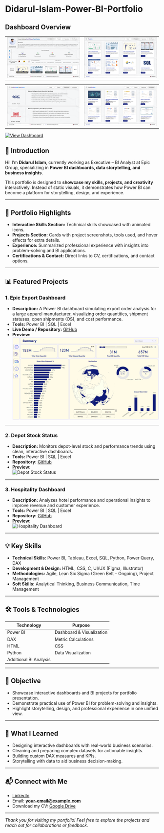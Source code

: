 # Didarul-Islam-Power-BI-Portfolio

## Dashboard Overview

<table>
  <tr>
    <td>
      <img src="https://raw.githubusercontent.com/didarul-rashed/Didarul-Islam-Power-BI-Portfolio/main/Screenshot%202025-08-28%20152136.png" alt="Home" width="500"/>
    </td>
    <td>
      <img src="https://raw.githubusercontent.com/didarul-rashed/Didarul-Islam-Power-BI-Portfolio/main/Screenshot%202025-08-28%20152524.png" alt="Projects" width="500"/>
    </td>
  </tr>
</table>

<table>
  <tr>
    <td>
      <img src="https://raw.githubusercontent.com/didarul-rashed/Didarul-Islam-Power-BI-Portfolio/main/Screenshot%202025-08-28%20152615.png" alt="Experiences" width="500"/>
    </td>
    <td>
      <img src="https://raw.githubusercontent.com/didarul-rashed/Didarul-Islam-Power-BI-Portfolio/main/Screenshot%202025-09-01%20165808.png" alt="Certifications" width="500"/>
    </td>
  </tr>
</table>

[![View Dashboard](https://img.shields.io/badge/PowerBI-Dashboard-blue?logo=powerbi)](https://app.powerbi.com/view?r=eyJrIjoiZTM1ZDFlZGUtNTk1YS00ZTRjLWJkMjktNGUxNzliZDdiZWQ4IiwidCI6Ijg2NDU3OWM1LWVjMjctNDAzYi1hMjAwLWFhNjViYmEwMTIyMyIsImMiOjEwfQ%3D%3D)


## 👋 Introduction
Hi! I’m **Didarul Islam**, currently working as Executive – BI Analyst at Epic Group, specializing in **Power BI dashboards, data storytelling, and business insights**.  

This portfolio is designed to **showcase my skills, projects, and creativity** interactively. Instead of static visuals, it demonstrates how Power BI can become a platform for storytelling, design, and experience.

---

## 🚀 Portfolio Highlights
- **Interactive Skills Section:** Technical skills showcased with animated icons.
- **Projects Section:** Cards with project screenshots, tools used, and hover effects for extra details.
- **Experience:** Summarized professional experience with insights into problem-solving and BI applications.
- **Certifications & Contact:** Direct links to CV, certifications, and contact options.

---

## 📊 Featured Projects

### 1. Epic Export Dashboard
- **Description:** A Power BI dashboard simulating export order analysis for a large apparel manufacturer, visualizing order quantities, shipment statuses, open shipments (OS), and cost performance.
- **Tools:** Power BI | SQL | Excel  
- **Live Demo / Repository:** [GitHub](https://github.com/Didar-Rashed/Power-BI-Dashboard-Export-Order-Shipment-Analysis-)  
- **Preview:**  
![Epic Export Dashboard](https://raw.githubusercontent.com/Didar-Rashed/Power-BI-Dashboard-Export-Order-Shipment-Analysis-/main/Screenshot%202025-06-18%20211825.png)

---

### 2. Depot Stock Status
- **Description:** Monitors depot-level stock and performance trends using clean, interactive dashboards.
- **Tools:** Power BI | SQL | Excel  
- **Repository:** [GitHub](https://github.com/Didar-Rashed/Depot-Distribution-Status)  
- **Preview:**  
![Depot Stock Status](https://raw.githubusercontent.com/Didar-Rashed/Depot-Distribution-Status/main/Screenshot%202025-05-02%20123117-portrait.png)

---

### 3. Hospitality Dashboard
- **Description:** Analyzes hotel performance and operational insights to improve revenue and customer experience.
- **Tools:** Power BI | SQL | Excel  
- **Repository:** [GitHub](https://github.com/Didar-Rashed/Power-BI-Project-in-Hospitality-Domain)  
- **Preview:**  
![Hospitality Dashboard](https://raw.githubusercontent.com/Didar-Rashed/Power-BI-Project-in-Hospitality-Domain/main/Screenshot%202025-08-05%20214516.png)

---

## 💡 Key Skills
- **Technical Skills:** Power BI, Tableau, Excel, SQL, Python, Power Query, DAX  
- **Development & Design:** HTML, CSS, C, UI/UX (Figma, Illustrator)  
- **Methodologies:** Agile, Lean Six Sigma (Green Belt – Ongoing), Project Management  
- **Soft Skills:** Analytical Thinking, Business Communication, Time Management  

---

## 🛠 Tools & Technologies
| Technology | Purpose |
|------------|---------|
| Power BI | Dashboard & Visualization |
| DAX | Metric Calculations |
| HTML | CSS |
| Python | Data Visualization |
| Additional BI Analysis |

---

## 🎯 Objective
- Showcase interactive dashboards and BI projects for portfolio presentation.  
- Demonstrate practical use of Power BI for problem-solving and insights.  
- Highlight storytelling, design, and professional experience in one unified view.

---

## 📌 What I Learned
- Designing interactive dashboards with real-world business scenarios.  
- Cleaning and preparing complex datasets for actionable insights.  
- Building custom DAX measures and KPIs.  
- Storytelling with data to aid business decision-making.  

---

## 📬 Connect with Me
- [LinkedIn](https://www.linkedin.com/in/didarul-islam71)  
- Email: **your-email@example.com**  
- Download my CV: [Google Drive](https://drive.google.com/file/d/1DCCTV47Hi4MGfzH2DOr72ivn7Z5hmYjZ/view?usp=sharing)

---

*Thank you for visiting my portfolio! Feel free to explore the projects and reach out for collaborations or feedback.*
